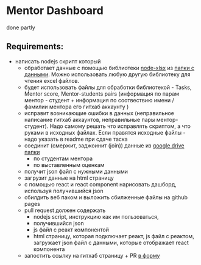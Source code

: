 # Mentor Dashboard

done partly

## Requirements:
- написать nodejs скрипт который
    - обработает данные с помощью библиотеки [node-xlsx](https://github.com/mgcrea/node-xlsx) из [папки с данными](https://drive.google.com/open?id=1ULj8KjnNNCgUdGunQ1TY00dNbCsqAsHW). Можно использовать любую другую библиотеку для чтения excel файлов.
    - будет использовать файлы для обработки библиотекой - Tasks, Mentor score, Mentor-students pairs (информация по парам ментор - студент + информация по соотвествию имени / фамилии ментора его гитхаб аккаунту ) 
    - исправит возникающие ошибки в данных (неправильное написание гитхаб аккаунтов, неправильные пары ментор-студент). Надо самому решать что исправлять скриптом, а что руками в исходных файлах. Если правятся исходные файлы - надо указать в readme при сдаче таска
    - соединит (смержит, заджоинит (join)) данные из [google drive папки](https://drive.google.com/open?id=1ULj8KjnNNCgUdGunQ1TY00dNbCsqAsHW)
      - по студентам ментора
      - по выставленным оценкам
    - получит json файл с нужными данными
    - загрузит данные на html страницу
  - с помощью react и react component нарисовать дашборд, используя получившийся json
  - сбилдить веб паком и выложить сбилженные файлы на github pages 
  - pull request должен содержать 
    - nodejs script, инструкцию как им пользоваться, 
    - получившийся json
    - js файл с реакт компонентой
    - html страницу, которая подключает реакт, js файл с реактом, загружает json файл с данными, которые отображает react компонента 
  - запостить ссылку на гитхаб страницу + PR [в форму](https://docs.google.com/forms/d/e/1FAIpQLSctLqyRXrpdgC1vybGjGZoiYwZUUAf6_hSD-gPTZMORS_E1kQ/viewform)

